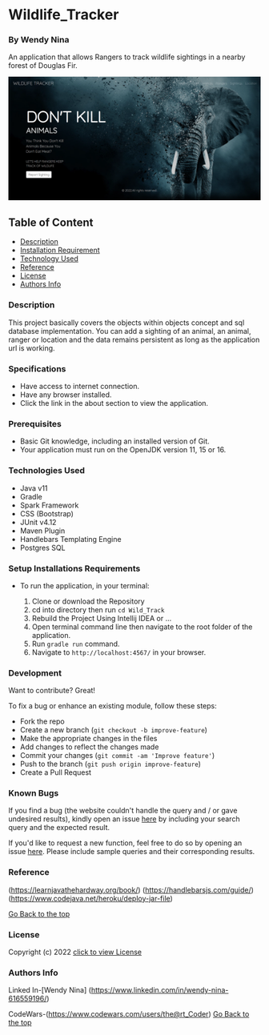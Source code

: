 # Wildlife_Tracker

### By Wendy Nina

An application that allows Rangers to track wildlife sightings in a nearby forest of Douglas Fir.

<img src="src/main/resources/public/images/Home.png">

## Table of Content

+ [Description](#description)
+ [Installation Requirement](#Setup-Installations-Requirements)
+ [Technology Used](#technologies-used)
+ [Reference](#reference)
+ [License](#license)
+ [Authors Info](#Authors-Info)

### Description

This project basically covers the objects within objects concept and sql database implementation. You can add a sighting of an animal, an animal, ranger or location and the data remains persistent as long as the application url is working.


### Specifications

- Have access to internet connection.
- Have any browser installed.
- Click the link in the about section to view the application.


### Prerequisites

- Basic Git knowledge, including an installed version of Git.
- Your application must run on the OpenJDK version 11, 15 or 16.

### Technologies Used

- Java v11
- Gradle
- Spark Framework
- CSS (Bootstrap)
- JUnit v4.12
- Maven Plugin
- Handlebars Templating Engine
- Postgres SQL


### Setup Installations Requirements
* To run the application, in your terminal:

    1. Clone or download the Repository
    2. cd into directory then run `cd Wild_Track`
    3. Rebuild the Project Using Intellij IDEA or ...
    4. Open terminal command line then navigate to the root folder of the application.
    5. Run `gradle run` command.
    6. Navigate to `http://localhost:4567/` in your browser.


### Development

Want to contribute? Great!

To fix a bug or enhance an existing module, follow these steps:

- Fork the repo
- Create a new branch (`git checkout -b improve-feature`)
- Make the appropriate changes in the files
- Add changes to reflect the changes made
- Commit your changes (`git commit -am 'Improve feature'`)
- Push to the branch (`git push origin improve-feature`)
- Create a Pull Request

### Known Bugs

If you find a bug (the website couldn't handle the query and / or gave undesired results), kindly open an issue [here](https://github.com/NinaWendy/Wild_Track/issues/new) by including your search query and the expected result.

If you'd like to request a new function, feel free to do so by opening an issue [here](https://github.com/NinaWendy/Wild_Track/issues/new). Please include sample queries and their corresponding results.

### Reference
(https://learnjavathehardway.org/book/)
(https://handlebarsjs.com/guide/)
(https://www.codejava.net/heroku/deploy-jar-file)


[Go Back to the top](#Wildlife_Tracker)

### License
Copyright (c) 2022 [click to view License](LICENSE)

### Authors Info
Linked In-[Wendy Nina]
(https://www.linkedin.com/in/wendy-nina-616559196/)

CodeWars-(https://www.codewars.com/users/the@rt_Coder)
[Go Back to the top](#Wildlife_Tracker)
